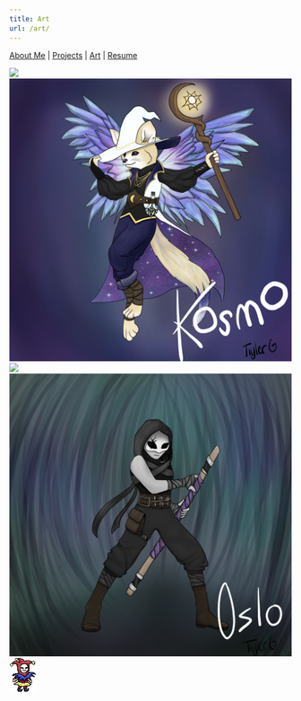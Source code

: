 ```yaml
---
title: Art
url: /art/
---
```


[About Me](/index.md/) | [Projects](/Projects.md/) | [Art](/Art.md/) | [Resume](/Resume.md/)

![](assets/AriD&D.png)
![](assets/KosmoD&D.png)
![](assets/Nyx.png)
![](assets/Oslo.png)
![](assets/PlayerIdle0000.png)

